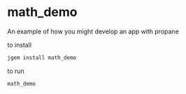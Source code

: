 # math_demo
An example of how you might develop an app with propane

to install

```bash
jgem install math_demo
```

to run

```bash
math_demo
```
